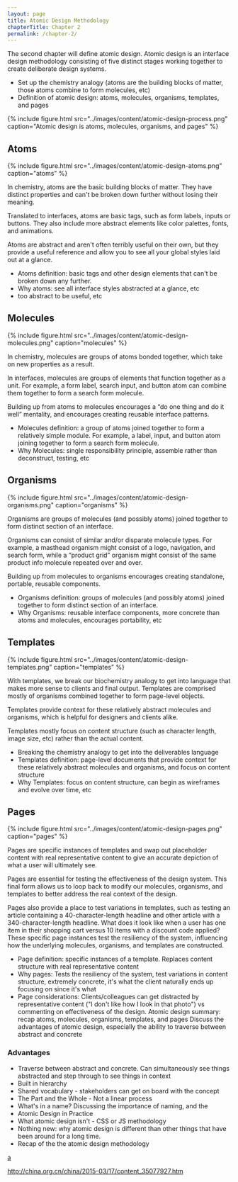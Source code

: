 ```yaml
---
layout: page
title: Atomic Design Methodology
chapterTitle: Chapter 2
permalink: /chapter-2/
---
```


The second chapter will define atomic design. Atomic design is an interface design methodology consisting of five distinct stages working together to create deliberate design systems.

- Set up the chemistry analogy (atoms are the building blocks of matter, those atoms combine to form molecules, etc)
- Definition of atomic design: atoms, molecules, organisms, templates, and pages

{% include figure.html src="../images/content/atomic-design-process.png" caption="Atomic design is atoms, molecules, organisms, and pages" %}

## Atoms
{% include figure.html src="../images/content/atomic-design-atoms.png" caption="atoms" %}

In chemistry, atoms are the basic building blocks of matter. They have distinct properties and can't be broken down further without losing their meaning.

Translated to interfaces, atoms are basic tags, such as form labels, inputs or buttons. They also include more abstract elements like color palettes, fonts, and animations.

Atoms are abstract and aren't often terribly useful on their own, but they provide a useful reference and allow you to see all your global styles laid out at a glance.

- Atoms definition: basic tags and other design elements that can't be broken down any further.
- Why atoms: see all interface styles abstracted at a glance, etc
- too abstract to be useful, etc

## Molecules
{% include figure.html src="../images/content/atomic-design-molecules.png" caption="molecules" %}

In chemistry, molecules are groups of atoms bonded together, which take on new properties as a result.

In interfaces, molecules are groups of elements that function together as a unit. For example, a form label, search input, and button atom can combine them together to form a search form molecule.

Building up from atoms to molecules encourages a “do one thing and do it well” mentality, and encourages creating reusable interface patterns.

- Molecules definition: a group of atoms joined together to form a relatively simple module. For example, a label, input, and button atom joining together to form a search form molecule.
- Why Molecules: single responsibility principle, assemble rather than deconstruct, testing, etc

## Organisms
{% include figure.html src="../images/content/atomic-design-organisms.png" caption="organisms" %}

Organisms are groups of molecules (and possibly atoms) joined together to form distinct section of an interface.

Organisms can consist of similar and/or disparate molecule types. For example, a masthead organism might consist of a logo, navigation, and search form, while a “product grid” organism might consist of the same product info molecule repeated over and over.

Building up from molecules to organisms encourages creating standalone, portable, reusable components.

- Organisms definition: groups of molecules (and possibly atoms) joined together to form distinct section of an interface.
- Why Organisms: reusable interface components, more concrete than atoms and molecules, encourages portability, etc


## Templates
{% include figure.html src="../images/content/atomic-design-templates.png" caption="templates" %}

With templates, we break our biochemistry analogy to get into language that makes more sense to clients and final output. Templates are comprised mostly of organisms combined together to form page-level objects.

Templates provide context for these relatively abstract molecules and organisms, which is helpful for designers and clients alike.

Templates mostly focus on content structure (such as character length, image size, etc) rather than the actual content.

- Breaking the chemistry analogy to get into the deliverables language
- Templates definition: page-level documents that provide context for these relatively abstract molecules and organisms, and  focus on content structure
- Why Templates: focus on content structure, can begin as wireframes and evolve over time, etc

## Pages
{% include figure.html src="../images/content/atomic-design-pages.png" caption="pages" %}

Pages are specific instances of templates and swap out placeholder content with real representative content to give an accurate depiction of what a user will ultimately see.

Pages are essential for testing the effectiveness of the design system. This final form allows us to loop back to modify our molecules, organisms, and templates to better address the real context of the design.

Pages also provide a place to test variations in templates, such as testing an article containing a 40-character-length headline and other article with a 340-character-length headline. What does it look like when a user has one item in their shopping cart versus 10 items with a discount code applied? These specific page instances test the resiliency of the system, influencing how the underlying molecules, organisms, and templates are constructed.

- Page definition: specific instances of a template. Replaces content structure with real representative content
- Why pages: Tests the resiliency of the system, test variations in content structure, extremely concrete, it's what the client naturally ends up focusing on since it's what
- Page considerations: Clients/colleagues can get distracted by representative content ("I don't like how I look in that photo") vs commenting on effectiveness of the design.
Atomic design summary: recap atoms, molecules, organisms, templates, and pages
Discuss the advantages of atomic design, especially the ability to traverse between abstract and concrete

### Advantages
- Traverse between abstract and concrete. Can simultaneously see things abstracted and step through to see things in context
- Built in hierarchy
- Shared vocabulary - stakeholders can get on board with the concept
- The Part and the Whole - Not a linear process
- What's in a name? Discussing the importance of naming, and the
- Atomic Design in Practice 
- What atomic design isn't - CSS or JS methodology
- Nothing new: why atomic design is different than other things that have been around for a long time.
- Recap of the the atomic design methodology

[a](http://us5.campaign-archive1.com/?u=7e093c5cf4&id=ead8a72012&e=ecb25a3f93)

http://china.org.cn/china/2015-03/17/content_35077927.htm
